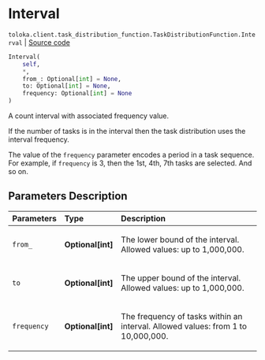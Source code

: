 # Interval
`toloka.client.task_distribution_function.TaskDistributionFunction.Interval` | [Source code](https://github.com/Toloka/toloka-kit/blob/v1.2.1/src/client/task_distribution_function.py#L37)

```python
Interval(
    self,
    *,
    from_: Optional[int] = None,
    to: Optional[int] = None,
    frequency: Optional[int] = None
)
```

A count interval with associated frequency value.


If the number of tasks is in the interval then the task distribution uses the interval frequency.

The value of the `frequency` parameter encodes a period in a task sequence.
For example, if `frequency` is 3, then the 1st, 4th, 7th tasks are selected. And so on.

## Parameters Description

| Parameters | Type | Description |
| :----------| :----| :-----------|
`from_`|**Optional\[int\]**|<p>The lower bound of the interval. Allowed values: up to 1,000,000.</p>
`to`|**Optional\[int\]**|<p>The upper bound of the interval. Allowed values: up to 1,000,000.</p>
`frequency`|**Optional\[int\]**|<p>The frequency of tasks within an interval. Allowed values: from 1 to 10,000,000.</p>
